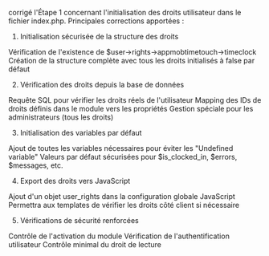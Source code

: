 corrigé l'Étape 1 concernant l'initialisation des droits utilisateur dans le fichier index.php.
Principales corrections apportées :
1. Initialisation sécurisée de la structure des droits

Vérification de l'existence de $user->rights->appmobtimetouch->timeclock
Création de la structure complète avec tous les droits initialisés à false par défaut

2. Vérification des droits depuis la base de données

Requête SQL pour vérifier les droits réels de l'utilisateur
Mapping des IDs de droits définis dans le module vers les propriétés
Gestion spéciale pour les administrateurs (tous les droits)

3. Initialisation des variables par défaut

Ajout de toutes les variables nécessaires pour éviter les "Undefined variable"
Valeurs par défaut sécurisées pour $is_clocked_in, $errors, $messages, etc.

4. Export des droits vers JavaScript

Ajout d'un objet user_rights dans la configuration globale JavaScript
Permettra aux templates de vérifier les droits côté client si nécessaire

5. Vérifications de sécurité renforcées

Contrôle de l'activation du module
Vérification de l'authentification utilisateur
Contrôle minimal du droit de lecture